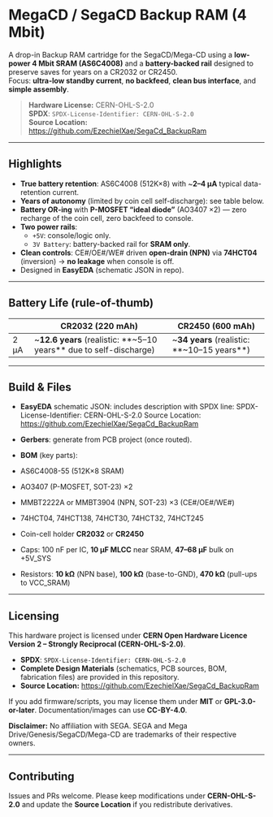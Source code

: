 # MegaCD / SegaCD Backup RAM (4 Mbit)

A drop-in Backup RAM cartridge for the SegaCD/Mega-CD using a **low-power 4 Mbit SRAM (AS6C4008)** and a **battery-backed rail** designed to preserve saves for years on a CR2032 or CR2450.  
Focus: **ultra-low standby current**, **no backfeed**, **clean bus interface**, and **simple assembly**.

> **Hardware License:** CERN-OHL-S-2.0  
> **SPDX**: `SPDX-License-Identifier: CERN-OHL-S-2.0`  
> **Source Location:** https://github.com/EzechielXae/SegaCd_BackupRam

---

## Highlights

- **True battery retention**: AS6C4008 (512K×8) with ~**2–4 µA** typical data-retention current.  
- **Years of autonomy** (limited by coin cell self-discharge): see table below.
- **Battery OR-ing** with **P-MOSFET “ideal diode”** (AO3407 ×2) — zero recharge of the coin cell, zero backfeed to console.
- **Two power rails**:
  - `+5V`: console/logic only.
  - `3V Battery`: battery-backed rail for **SRAM only**.
- **Clean controls**: CE#/OE#/WE# driven **open-drain (NPN)** via **74HCT04** (inversion) → **no leakage** when console is off.
- Designed in **EasyEDA** (schematic JSON in repo).

---

## Battery Life (rule-of-thumb)

|      | **CR2032 (220 mAh)**                                             | **CR2450 (600 mAh)**                       |
|------|------------------------------------------------------------|-------------------------------------|
| 2 µA | ~**12.6 years** (realistic: **~5–10 years** due to self-discharge) | ~**34 years** (realistic: **~10–15 years**) |

---

## Build & Files

- **EasyEDA** schematic JSON: includes description with SPDX line:
SPDX-License-Identifier: CERN-OHL-S-2.0
Source Location: https://github.com/EzechielXae/SegaCd_BackupRam

- **Gerbers**: generate from PCB project (once routed).
- **BOM** (key parts):
- AS6C4008-55 (512K×8 SRAM)
- AO3407 (P-MOSFET, SOT-23) ×2
- MMBT2222A or MMBT3904 (NPN, SOT-23) ×3 (CE#/OE#/WE#)
- 74HCT04, 74HCT138, 74HCT30, 74HCT32, 74HCT245
- Coin-cell holder **CR2032** or **CR2450**
- Caps: 100 nF per IC, **10 µF MLCC** near SRAM, **47–68 µF** bulk on +5V_SYS
- Resistors: **10 kΩ** (NPN base), **100 kΩ** (base-to-GND), **470 kΩ** (pull-ups to VCC_SRAM)

---

## Licensing

This hardware project is licensed under **CERN Open Hardware Licence Version 2 – Strongly Reciprocal (CERN-OHL-S-2.0)**.

- **SPDX**: `SPDX-License-Identifier: CERN-OHL-S-2.0`  
- **Complete Design Materials** (schematics, PCB sources, BOM, fabrication files) are provided in this repository.  
- **Source Location:** https://github.com/EzechielXae/SegaCd_BackupRam

If you add firmware/scripts, you may license them under **MIT** or **GPL-3.0-or-later**. Documentation/images can use **CC-BY-4.0**.

**Disclaimer:** No affiliation with SEGA. SEGA and Mega Drive/Genesis/SegaCD/Mega-CD are trademarks of their respective owners.

---

## Contributing

Issues and PRs welcome. Please keep modifications under **CERN-OHL-S-2.0** and update the **Source Location** if you redistribute derivatives.

